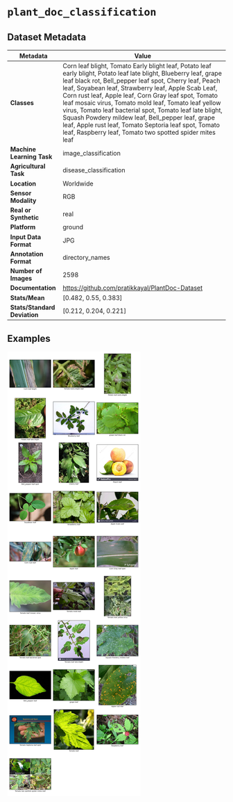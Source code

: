 
# `plant_doc_classification`

## Dataset Metadata

| Metadata | Value |
| --- | --- |
| **Classes** | Corn leaf blight, Tomato Early blight leaf, Potato leaf early blight, Potato leaf late blight, Blueberry leaf, grape leaf black rot, Bell_pepper leaf spot, Cherry leaf, Peach leaf, Soyabean leaf, Strawberry leaf, Apple Scab Leaf, Corn rust leaf, Apple leaf, Corn Gray leaf spot, Tomato leaf mosaic virus, Tomato mold leaf, Tomato leaf yellow virus, Tomato leaf bacterial spot, Tomato leaf late blight, Squash Powdery mildew leaf, Bell_pepper leaf, grape leaf, Apple rust leaf, Tomato Septoria leaf spot, Tomato leaf, Raspberry leaf, Tomato two spotted spider mites leaf |
| **Machine Learning Task** | image_classification |
| **Agricultural Task** | disease_classification |
| **Location** | Worldwide |
| **Sensor Modality** | RGB |
| **Real or Synthetic** | real |
| **Platform** | ground |
| **Input Data Format** | JPG |
| **Annotation Format** | directory_names |
| **Number of Images** | 2598 |
| **Documentation** | https://github.com/pratikkayal/PlantDoc-Dataset |
| **Stats/Mean** | [0.482, 0.55, 0.383] |
| **Stats/Standard Deviation** | [0.212, 0.204, 0.221] |


## Examples

![Example Images for plant_doc_classification](https://github.com/Project-AgML/AgML/blob/dev/docs/sample_images/plant_doc_classification_examples.png)